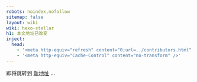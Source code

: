 ```yaml
---
robots: noindex,nofollow
sitemap: false
layout: wiki
wiki: hexo-stellar
h1: 本文地址已改变
inject:
  head:
    - '<meta http-equiv="refresh" content="0;url=../contributors.html" />'
    - '<meta http-equiv="Cache-Control" content="no-transform" />'
---
```


即将跳转到 [新地址](../contributors.html) ...